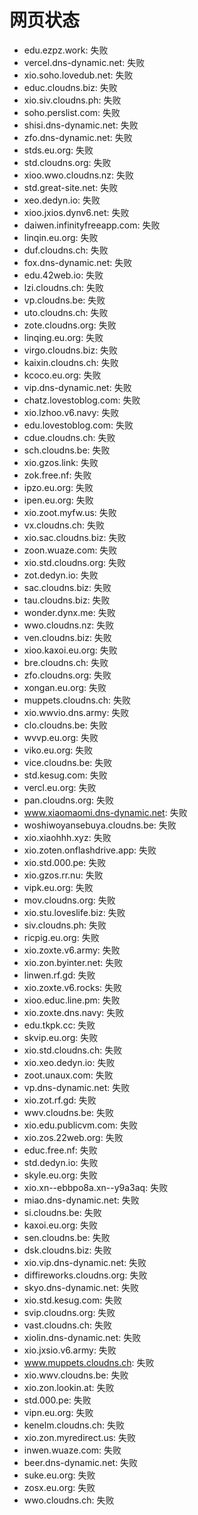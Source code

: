 # 网页状态
- edu.ezpz.work: 失败
- vercel.dns-dynamic.net: 失败
- xio.soho.lovedub.net: 失败
- educ.cloudns.biz: 失败
- xio.siv.cloudns.ph: 失败
- soho.perslist.com: 失败
- shisi.dns-dynamic.net: 失败
- zfo.dns-dynamic.net: 失败
- stds.eu.org: 失败
- std.cloudns.org: 失败
- xioo.wwo.cloudns.nz: 失败
- std.great-site.net: 失败
- xeo.dedyn.io: 失败
- xioo.jxios.dynv6.net: 失败
- daiwen.infinityfreeapp.com: 失败
- linqin.eu.org: 失败
- duf.cloudns.ch: 失败
- fox.dns-dynamic.net: 失败
- edu.42web.io: 失败
- lzi.cloudns.ch: 失败
- vp.cloudns.be: 失败
- uto.cloudns.ch: 失败
- zote.cloudns.org: 失败
- linqing.eu.org: 失败
- virgo.cloudns.biz: 失败
- kaixin.cloudns.ch: 失败
- kcoco.eu.org: 失败
- vip.dns-dynamic.net: 失败
- chatz.lovestoblog.com: 失败
- xio.lzhoo.v6.navy: 失败
- edu.lovestoblog.com: 失败
- cdue.cloudns.ch: 失败
- sch.cloudns.be: 失败
- xio.gzos.link: 失败
- zok.free.nf: 失败
- ipzo.eu.org: 失败
- ipen.eu.org: 失败
- xio.zoot.myfw.us: 失败
- vx.cloudns.ch: 失败
- xio.sac.cloudns.biz: 失败
- zoon.wuaze.com: 失败
- xio.std.cloudns.org: 失败
- zot.dedyn.io: 失败
- sac.cloudns.biz: 失败
- tau.cloudns.biz: 失败
- wonder.dynx.me: 失败
- wwo.cloudns.nz: 失败
- ven.cloudns.biz: 失败
- xioo.kaxoi.eu.org: 失败
- bre.cloudns.ch: 失败
- zfo.cloudns.org: 失败
- xongan.eu.org: 失败
- muppets.cloudns.ch: 失败
- xio.wwvio.dns.army: 失败
- clo.cloudns.be: 失败
- wvvp.eu.org: 失败
- viko.eu.org: 失败
- vice.cloudns.be: 失败
- std.kesug.com: 失败
- vercl.eu.org: 失败
- pan.cloudns.org: 失败
- www.xiaomaomi.dns-dynamic.net: 失败
- woshiwoyansebuya.cloudns.be: 失败
- xio.xiaohhh.xyz: 失败
- xio.zoten.onflashdrive.app: 失败
- xio.std.000.pe: 失败
- xio.gzos.rr.nu: 失败
- vipk.eu.org: 失败
- mov.cloudns.org: 失败
- xio.stu.loveslife.biz: 失败
- siv.cloudns.ph: 失败
- ricpig.eu.org: 失败
- xio.zoxte.v6.army: 失败
- xio.zon.byinter.net: 失败
- linwen.rf.gd: 失败
- xio.zoxte.v6.rocks: 失败
- xioo.educ.line.pm: 失败
- xio.zoxte.dns.navy: 失败
- edu.tkpk.cc: 失败
- skvip.eu.org: 失败
- xio.std.cloudns.ch: 失败
- xio.xeo.dedyn.io: 失败
- zoot.unaux.com: 失败
- vp.dns-dynamic.net: 失败
- xio.zot.rf.gd: 失败
- wwv.cloudns.be: 失败
- xio.edu.publicvm.com: 失败
- xio.zos.22web.org: 失败
- educ.free.nf: 失败
- std.dedyn.io: 失败
- skyle.eu.org: 失败
- xio.xn--ebbpo8a.xn--y9a3aq: 失败
- miao.dns-dynamic.net: 失败
- si.cloudns.be: 失败
- kaxoi.eu.org: 失败
- sen.cloudns.be: 失败
- dsk.cloudns.biz: 失败
- xio.vip.dns-dynamic.net: 失败
- diffireworks.cloudns.org: 失败
- skyo.dns-dynamic.net: 失败
- xio.std.kesug.com: 失败
- svip.cloudns.org: 失败
- vast.cloudns.ch: 失败
- xiolin.dns-dynamic.net: 失败
- xio.jxsio.v6.army: 失败
- www.muppets.cloudns.ch: 失败
- xio.wwv.cloudns.be: 失败
- xio.zon.lookin.at: 失败
- std.000.pe: 失败
- vipn.eu.org: 失败
- kenelm.cloudns.ch: 失败
- xio.zon.myredirect.us: 失败
- inwen.wuaze.com: 失败
- beer.dns-dynamic.net: 失败
- suke.eu.org: 失败
- zosx.eu.org: 失败
- wwo.cloudns.ch: 失败
